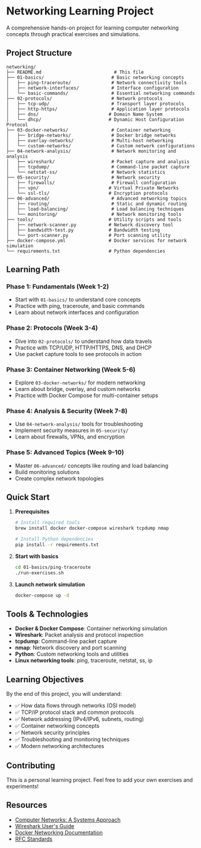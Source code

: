 # Networking Learning Project

A comprehensive hands-on project for learning computer networking concepts through practical exercises and simulations.

## Project Structure

```
networking/
├── README.md                           # This file
├── 01-basics/                         # Basic networking concepts
│   ├── ping-traceroute/               # Network connectivity tools
│   ├── network-interfaces/            # Interface configuration
│   └── basic-commands/                # Essential networking commands
├── 02-protocols/                      # Network protocols
│   ├── tcp-udp/                       # Transport layer protocols
│   ├── http-https/                    # Application layer protocols
│   ├── dns/                          # Domain Name System
│   └── dhcp/                         # Dynamic Host Configuration Protocol
├── 03-docker-networks/                # Container networking
│   ├── bridge-networks/               # Docker bridge networks
│   ├── overlay-networks/              # Multi-host networking
│   └── custom-networks/               # Custom network configurations
├── 04-network-analysis/               # Network monitoring and analysis
│   ├── wireshark/                     # Packet capture and analysis
│   ├── tcpdump/                       # Command-line packet capture
│   └── netstat-ss/                    # Network statistics
├── 05-security/                       # Network security
│   ├── firewalls/                     # Firewall configuration
│   ├── vpn/                          # Virtual Private Networks
│   └── ssl-tls/                      # Encryption protocols
├── 06-advanced/                       # Advanced networking topics
│   ├── routing/                       # Static and dynamic routing
│   ├── load-balancing/                # Load balancing techniques
│   └── monitoring/                    # Network monitoring tools
├── tools/                            # Utility scripts and tools
│   ├── network-scanner.py            # Network discovery tool
│   ├── bandwidth-test.py             # Bandwidth testing
│   └── port-scanner.py               # Port scanning utility
├── docker-compose.yml                # Docker services for network simulation
└── requirements.txt                  # Python dependencies
```

## Learning Path

### Phase 1: Fundamentals (Week 1-2)
- Start with `01-basics/` to understand core concepts
- Practice with ping, traceroute, and basic commands
- Learn about network interfaces and configuration

### Phase 2: Protocols (Week 3-4)
- Dive into `02-protocols/` to understand how data travels
- Practice with TCP/UDP, HTTP/HTTPS, DNS, and DHCP
- Use packet capture tools to see protocols in action

### Phase 3: Container Networking (Week 5-6)
- Explore `03-docker-networks/` for modern networking
- Learn about bridge, overlay, and custom networks
- Practice with Docker Compose for multi-container setups

### Phase 4: Analysis & Security (Week 7-8)
- Use `04-network-analysis/` tools for troubleshooting
- Implement security measures in `05-security/`
- Learn about firewalls, VPNs, and encryption

### Phase 5: Advanced Topics (Week 9-10)
- Master `06-advanced/` concepts like routing and load balancing
- Build monitoring solutions
- Create complex network topologies

## Quick Start

1. **Prerequisites**
   ```bash
   # Install required tools
   brew install docker docker-compose wireshark tcpdump nmap
   
   # Install Python dependencies
   pip install -r requirements.txt
   ```

2. **Start with basics**
   ```bash
   cd 01-basics/ping-traceroute
   ./run-exercises.sh
   ```

3. **Launch network simulation**
   ```bash
   docker-compose up -d
   ```

## Tools & Technologies

- **Docker & Docker Compose**: Container networking simulation
- **Wireshark**: Packet analysis and protocol inspection
- **tcpdump**: Command-line packet capture
- **nmap**: Network discovery and port scanning
- **Python**: Custom networking tools and utilities
- **Linux networking tools**: ping, traceroute, netstat, ss, ip

## Learning Objectives

By the end of this project, you will understand:

- ✅ How data flows through networks (OSI model)
- ✅ TCP/IP protocol stack and common protocols
- ✅ Network addressing (IPv4/IPv6, subnets, routing)
- ✅ Container networking concepts
- ✅ Network security principles
- ✅ Troubleshooting and monitoring techniques
- ✅ Modern networking architectures

## Contributing

This is a personal learning project. Feel free to add your own exercises and experiments!

## Resources

- [Computer Networks: A Systems Approach](https://book.systemsapproach.org/)
- [Wireshark User's Guide](https://www.wireshark.org/docs/wsug_html/)
- [Docker Networking Documentation](https://docs.docker.com/network/)
- [RFC Standards](https://www.rfc-editor.org/rfc-index.html)
